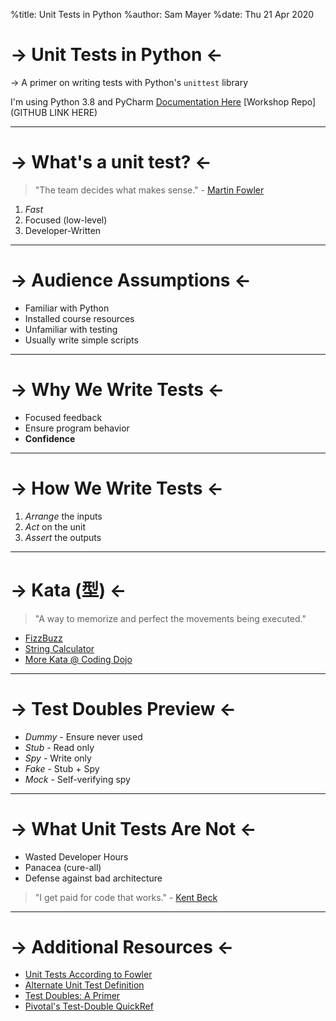 %title: Unit Tests in Python
%author: Sam Mayer
%date: Thu 21 Apr 2020

-> Unit Tests in Python <-
===

-> A primer on writing tests with Python's `unittest` library

I'm using Python 3.8 and PyCharm
[Documentation Here](https://docs.python.org/3/library/unittest.html)
[Workshop Repo](GITHUB LINK HERE)

---

-> What's a unit test? <-
===
> 
> "The team decides what makes sense." - [Martin Fowler](https://martinfowler.com/bliki/UnitTest.html)
> 

1. _Fast_
2. Focused (low-level) 
3. Developer-Written 

---

-> Audience Assumptions <-
===

* Familiar with Python
* Installed course resources
* Unfamiliar with testing
* Usually write simple scripts 

---

-> Why We Write Tests <-
===

* Focused feedback
* Ensure program behavior
* **Confidence**

---

-> How We Write Tests <-
===

1. *Arrange* the inputs
2. *Act* on the unit
3. *Assert* the outputs

---

-> Kata (型) <-
===

>
> "A way to memorize and perfect the movements being executed."
>

* [FizzBuzz](http://codingdojo.org/kata/FizzBuzz/)
* [String Calculator](https://osherove.com/tdd-kata-1)
* [More Kata @ Coding Dojo](http://codingdojo.org/kata/)

---

-> Test Doubles Preview <- 
===

* *Dummy* - Ensure never used
* *Stub* - Read only 
* *Spy* - Write only
* *Fake* - Stub + Spy
* *Mock* - Self-verifying spy 

---

-> What Unit Tests Are Not <-
===

* Wasted Developer Hours
* Panacea (cure-all)
* Defense against bad architecture

>
> "I get paid for code that works." - [Kent Beck](https://stackoverflow.com/questions/153234/how-deep-are-your-unit-tests/153565#153565)
>

---

-> Additional Resources <-
===

* [Unit Tests According to Fowler](https://martinfowler.com/bliki/UnitTest.html)
* [Alternate Unit Test Definition](https://tanzu.vmware.com/content/blog/what-is-a-unit-test-the-answer-might-surprise-you) 
* [Test Doubles: A Primer](https://dareenzo.github.io/blog/2018/10/24/test-doubles-a-primer/)
* [Pivotal's Test-Double QuickRef](http://engineering.pivotal.io/post/the-test-double-rule-of-thumb/)

